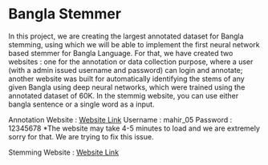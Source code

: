 # Bangla Stemmer

In this project, we are creating the largest annotated dataset for Bangla stemming, using which we will be able to implement the first neural network based stemmer for Bangla Language. For that, we have created two websites : one for the annotation or data collection purpose, where a user (with a admin issued username and password) can login and annotate; another website was built for automatically identifying the stems of any given Bangla using deep neural networks, which were trained using the annotated dataset of 60K. In the stemmig website, you can use either bangla sentence or a single word as a input. 

Annotation Website : [Website Link](https://bangla-stemmer.onrender.com/)
                     Username : mahir_05
                     Password : 12345678
                     *The website may take 4-5 minutes to load and we are extremely sorry for that. We are trying to fix this issue. 

Stemming Website   : [Website Link](https://baangla-stemmer.onrender.com/?fbclid=IwAR0z0FKPGpzJtBKshRigRUKH--AC0i7X2PnXnbB223IppRLgx24GLbI-AG4)
                     
